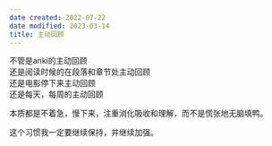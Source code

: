 ```yaml
---
date created: 2022-07-22
date modified: 2023-03-14
title: 主动回顾
---
```


不管是anki的主动回顾  
还是阅读时候的在段落和章节处主动回顾  
还是电影停下来主动回顾  
还是每天，每周的主动回顾

本质都是不着急，慢下来，注重消化吸收和理解，而不是慌张地无脑填鸭。

这个习惯我一定要继续保持，并继续加强。

